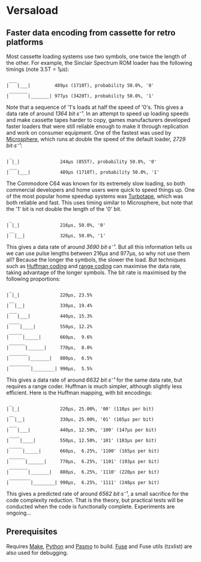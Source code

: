 Versaload
=========

## Faster data encoding from cassette for retro platforms
Most cassette loading systems use two symbols, one twice the length of the other. For example, the Sinclair Spectrum ROM loader has the following timings (note 3.5T = 1μs):
```
 ___
|   |___|         489μs (1710T), probability 50.0%, '0'
 _______
|       |_______| 977μs (3420T), probability 50.0%, '1'
```
Note that a sequence of '1's loads at half the speed of '0's. This gives a data rate of around *1364 bit∙s⁻¹*. In an attempt to speed up loading speeds and make cassette tapes harder to copy, games manufacturers developed faster loaders that were still reliable enough to make it through replication and work on consumer equipment. One of the fastest was used by [Microsphere](http://www.worldofspectrum.org/infoseekpub.cgi?regexp=^Microsphere$ ), which runs at double the speed of the default loader, *2729 bit∙s⁻¹*:
```
 _
| |_|               244μs (855T), probability 50.0%, '0'
 ___
|   |___|           489μs (1710T), probability 50.0%, '1'
```
The Commodore C64 was known for its extremely slow loading, so both commercial developers and home users were quick to speed things up. One of the most popular home speedup systems was [Turbotape](http://codebase64.org/doku.php?id=base:turbotape_loader_source), which was both reliable and fast. This uses timing similar to Microsphere, but note that the '1' bit is not double the length of the '0' bit.
```
 _
| |_|               216μs, 50.0%, '0'
 __
|  |__|             326μs, 50.0%, '1'
```
This gives a data rate of around *3690 bit∙s⁻¹*. But all this information tells us we can use pulse lengths between 216μs and 977μs, so why not use them all? Because the longer the symbols, the slower the load. But techniques such as [Huffman coding](http://en.wikipedia.org/wiki/Huffman_coding) and [range coding](http://en.wikipedia.org/wiki/Range_encoding) can maximise the data rate, taking advantage of the longer symbols. The bit rate is maximised by the following proportions:
```
 _
| |_|               220μs, 23.5%
 __
|  |__|             330μs, 19.4%
 ___
|   |___|           440μs, 15.3%
 ____
|    |____|         550μs, 12.2%
 _____
|     |_____|       660μs,  9.6%
 ______
|      |______|     770μs,  8.0%
 _______
|       |_______|   880μs,  6.5%
 ________
|        |________| 990μs,  5.5%

```
This gives a data rate of around *6632 bit∙s⁻¹* for the same data rate, but requires a range coder. Huffman is much simpler, although slightly less efficient. Here is the Huffman mapping, with bit encodings:
```
 _
| |_|               220μs, 25.00%, '00' (110μs per bit)
 __
|  |__|             330μs, 25.00%, '01' (165μs per bit)
 ___
|   |___|           440μs, 12.50%, '100' (147μs per bit)
 ____
|    |____|         550μs, 12.50%, '101' (183μs per bit)
 _____
|     |_____|       660μs,  6.25%, '1100' (165μs per bit)
 ______
|      |______|     770μs,  6.25%, '1101' (193μs per bit)
 _______
|       |_______|   880μs,  6.25%, '1110' (220μs per bit)
 ________
|        |________| 990μs,  6.25%, '1111' (248μs per bit)

```
This gives a predicted rate of around *6562 bit∙s⁻¹*, a small sacrifice for the code complexity reduction.
That is the theory, but practical tests will be conducted when the code is functionally complete. Experiments are ongoing…

## Prerequisites
Requires [Make](http://www.gnu.org/software/make/), [Python](http://www.python.org) and [Pasmo](http://pasmo.speccy.org) to build. [Fuse](http://fuse-emulator.sourceforge.net) and Fuse utils (tzxlist) are also used for debugging.
